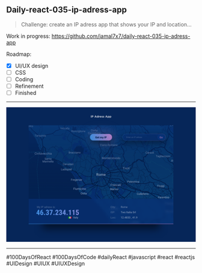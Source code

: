 ## Daily-react-035-ip-adress-app

> Challenge: create an IP adress app that shows your IP and location...

Work in progress: https://github.com/jamal7x7/daily-react-035-ip-adress-app


Roadmap:

- [x] UI/UX design
- [ ] CSS
- [ ] Coding
- [ ] Refinement
- [ ] Finished

---

![Alt text](/src/images/daily-react-035-ip-address-app.png?raw=true "App UI")

---

#100DaysOfReact #100DaysOfCode #dailyReact #javascript #react #reactjs #UIDesign #UIUX #UIUXDesign